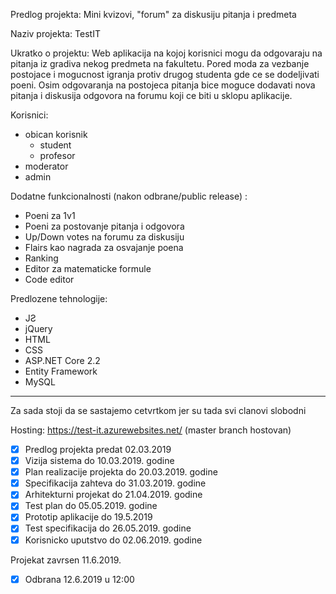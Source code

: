 Predlog projekta: Mini kvizovi, "forum" za diskusiju pitanja i predmeta

Naziv projekta: TestIT

Ukratko o projektu:
Web aplikacija na kojoj korisnici mogu da odgovaraju na pitanja iz gradiva nekog predmeta na fakultetu. Pored moda za vezbanje postojace i mogucnost igranja protiv drugog studenta gde ce se dodeljivati poeni.
Osim odgovaranja na postojeca pitanja bice moguce dodavati nova pitanja i diskusija odgovora na forumu koji ce biti u sklopu aplikacije.

Korisnici:  

- obican korisnik
  - student
  - profesor
- moderator 
- admin


Dodatne funkcionalnosti (nakon odbrane/public release) :  

- Poeni za 1v1
- Poeni za postovanje pitanja i odgovora
- Up/Down votes na forumu za diskusiju
- Flairs kao nagrada za osvajanje poena 
- Ranking 
- Editor za matematicke formule 
- Code editor 

Predlozene tehnologije:

- JƧ
- jQuery
- HTML
- CSS
- ASP.NET Core 2.2
- Entity Framework
- MySQL


--------------------------------------------------------------------------------------------------------------

Za sada stoji da se sastajemo cetvrtkom jer su tada svi clanovi slobodni

Hosting: https://test-it.azurewebsites.net/ (master branch hostovan) 

- [x] Predlog projekta predat 02.03.2019
- [x] Vizija sistema do 10.03.2019. godine
- [x] Plan realizacije projekta do 20.03.2019. godine
- [x] Specifikacija zahteva do 31.03.2019. godine
- [x] Arhitekturni projekat do 21.04.2019. godine
- [x] Test plan do 05.05.2019. godine
- [x] Prototip aplikacije do 19.5.2019 
- [x] Test specifikacija do 26.05.2019. godine
- [x] Korisnicko uputstvo do 02.06.2019. godine

Projekat zavrsen 11.6.2019.
- [x] Odbrana 12.6.2019 u 12:00
